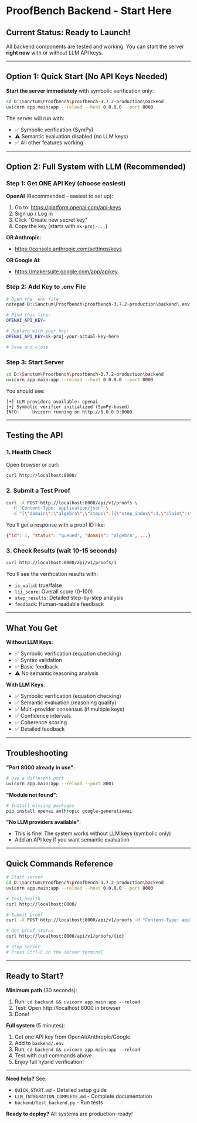 # ProofBench Backend - Start Here

## Current Status: Ready to Launch!

All backend components are tested and working. You can start the server **right now** with or without LLM API keys.

---

## Option 1: Quick Start (No API Keys Needed)

**Start the server immediately** with symbolic verification only:

```bash
cd D:\Sanctum\Proofbench\proofbench-3.7.2-production\backend
uvicorn app.main:app --reload --host 0.0.0.0 --port 8000
```

The server will run with:
- ✅ Symbolic verification (SymPy)
- ⚠️  Semantic evaluation disabled (no LLM keys)
- ✅ All other features working

---

## Option 2: Full System with LLM (Recommended)

### Step 1: Get ONE API Key (choose easiest)

**OpenAI** (Recommended - easiest to set up):
1. Go to: https://platform.openai.com/api-keys
2. Sign up / Log in
3. Click "Create new secret key"
4. Copy the key (starts with `sk-proj-...`)

**OR Anthropic**:
- https://console.anthropic.com/settings/keys

**OR Google AI**:
- https://makersuite.google.com/app/apikey

### Step 2: Add Key to .env File

```bash
# Open the .env file
notepad D:\Sanctum\Proofbench\proofbench-3.7.2-production\backend\.env

# Find this line:
OPENAI_API_KEY=

# Replace with your key:
OPENAI_API_KEY=sk-proj-your-actual-key-here

# Save and close
```

### Step 3: Start Server

```bash
cd D:\Sanctum\Proofbench\proofbench-3.7.2-production\backend
uvicorn app.main:app --reload --host 0.0.0.0 --port 8000
```

You should see:
```
[+] LLM providers available: openai
[+] Symbolic verifier initialized (SymPy-based)
INFO:     Uvicorn running on http://0.0.0.0:8000
```

---

## Testing the API

### 1. Health Check

Open browser or curl:
```bash
curl http://localhost:8000/
```

### 2. Submit a Test Proof

```bash
curl -X POST http://localhost:8000/api/v1/proofs \
  -H "Content-Type: application/json" \
  -d "{\"domain\":\"algebra\",\"steps\":[{\"step_index\":1,\"claim\":\"Solve for x\",\"equation\":\"x + 5 = 10\",\"reasoning\":\"Subtract 5 from both sides\",\"dependencies\":[]}]}"
```

You'll get a response with a proof ID like:
```json
{"id": 1, "status": "queued", "domain": "algebra", ...}
```

### 3. Check Results (wait 10-15 seconds)

```bash
curl http://localhost:8000/api/v1/proofs/1
```

You'll see the verification results with:
- `is_valid`: true/false
- `lii_score`: Overall score (0-100)
- `step_results`: Detailed step-by-step analysis
- `feedback`: Human-readable feedback

---

## What You Get

**Without LLM Keys**:
- ✅ Symbolic verification (equation checking)
- ✅ Syntax validation
- ✅ Basic feedback
- ⚠️  No semantic reasoning analysis

**With LLM Keys**:
- ✅ Symbolic verification (equation checking)
- ✅ Semantic evaluation (reasoning quality)
- ✅ Multi-provider consensus (if multiple keys)
- ✅ Confidence intervals
- ✅ Coherence scoring
- ✅ Detailed feedback

---

## Troubleshooting

**"Port 8000 already in use"**:
```bash
# Use a different port
uvicorn app.main:app --reload --port 8001
```

**"Module not found"**:
```bash
# Install missing packages
pip install openai anthropic google-generativeai
```

**"No LLM providers available"**:
- This is fine! The system works without LLM keys (symbolic only)
- Add an API key if you want semantic evaluation

---

## Quick Commands Reference

```bash
# Start server
cd D:\Sanctum\Proofbench\proofbench-3.7.2-production\backend
uvicorn app.main:app --reload --host 0.0.0.0 --port 8000

# Test health
curl http://localhost:8000/

# Submit proof
curl -X POST http://localhost:8000/api/v1/proofs -H "Content-Type: application/json" -d "{\"domain\":\"algebra\",\"steps\":[...]}"

# Get proof status
curl http://localhost:8000/api/v1/proofs/{id}

# Stop server
# Press Ctrl+C in the server terminal
```

---

## Ready to Start?

**Minimum path** (30 seconds):
1. Run: `cd backend && uvicorn app.main:app --reload`
2. Test: Open http://localhost:8000 in browser
3. Done!

**Full system** (5 minutes):
1. Get one API key from OpenAI/Anthropic/Google
2. Add to `backend/.env`
3. Run: `cd backend && uvicorn app.main:app --reload`
4. Test with curl commands above
5. Enjoy full hybrid verification!

---

**Need help?** See:
- `QUICK_START.md` - Detailed setup guide
- `LLM_INTEGRATION_COMPLETE.md` - Complete documentation
- `backend/test_backend.py` - Run tests

**Ready to deploy?** All systems are production-ready!

